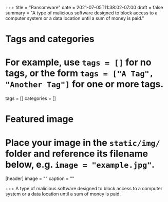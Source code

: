 +++
title = "Ransomware"
date = 2021-07-05T11:38:02-07:00
draft = false
summary = "A type of malicious software designed to block access to a computer system or a data location until a sum of money is paid."
# Tags and categories
# For example, use `tags = []` for no tags, or the form `tags = ["A Tag", "Another Tag"]` for one or more tags.
tags = []
categories = []

# Featured image
# Place your image in the `static/img/` folder and reference its filename below, e.g. `image = "example.jpg"`.
[header]
image = ""
caption = ""

+++
A type of malicious software designed to block access to a computer system or a data location until a sum of money is paid.